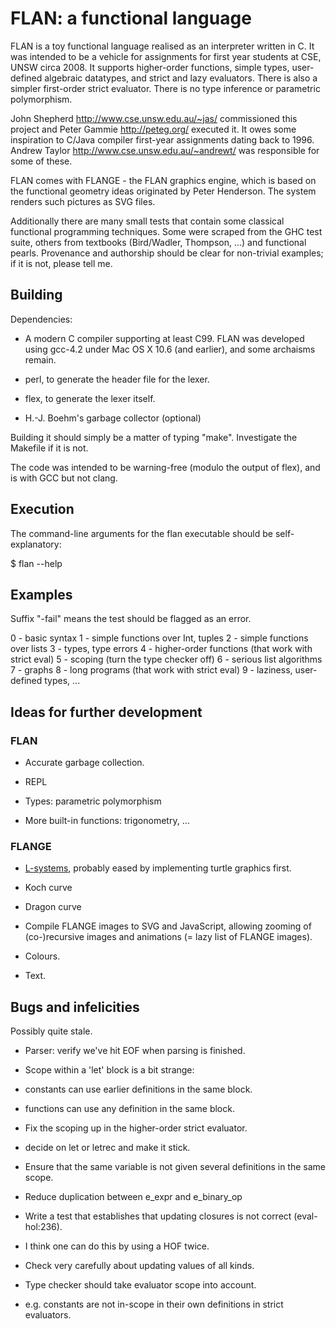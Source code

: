 # FLAN: a functional language

FLAN is a toy functional language realised as an interpreter written
in C. It was intended to be a vehicle for assignments for first year
students at CSE, UNSW circa 2008. It supports higher-order functions,
simple types, user-defined algebraic datatypes, and strict and lazy
evaluators. There is also a simpler first-order strict
evaluator. There is no type inference or parametric polymorphism.

John Shepherd <http://www.cse.unsw.edu.au/~jas/> commissioned this
project and Peter Gammie <http://peteg.org/> executed it. It owes some
inspiration to C/Java compiler first-year assignments dating back to
1996. Andrew Taylor <http://www.cse.unsw.edu.au/~andrewt/> was
responsible for some of these.

FLAN comes with FLANGE - the FLAN graphics engine, which is based on
the functional geometry ideas originated by Peter Henderson. The
system renders such pictures as SVG files.

Additionally there are many small tests that contain some classical
functional programming techniques. Some were scraped from the GHC test
suite, others from textbooks (Bird/Wadler, Thompson, ...) and
functional pearls. Provenance and authorship should be clear for
non-trivial examples; if it is not, please tell me.

## Building

Dependencies:

* A modern C compiler supporting at least C99. FLAN was developed
  using gcc-4.2 under Mac OS X 10.6 (and earlier), and some archaisms
  remain.

* perl, to generate the header file for the lexer.

* flex, to generate the lexer itself.

* H.-J. Boehm's garbage collector (optional)

Building it should simply be a matter of typing "make". Investigate
the Makefile if it is not.

The code was intended to be warning-free (modulo the output of flex),
and is with GCC but not clang.

## Execution

The command-line arguments for the flan executable should be
self-explanatory:

$ flan --help

## Examples

Suffix "-fail" means the test should be flagged as an error.

0 - basic syntax
1 - simple functions over Int, tuples
2 - simple functions over lists
3 - types, type errors
4 - higher-order functions (that work with strict eval)
5 - scoping (turn the type checker off)
6 - serious list algorithms
7 - graphs
8 - long programs (that work with strict eval)
9 - laziness, user-defined types, ...

## Ideas for further development

### FLAN

* Accurate garbage collection.

* REPL

* Types: parametric polymorphism

* More built-in functions: trigonometry, ...

### FLANGE

* [L-systems](http://en.wikipedia.org/wiki/L-system), probably eased
  by implementing turtle graphics first.
 * Koch curve
 * Dragon curve

* Compile FLANGE images to SVG and JavaScript, allowing zooming of
  (co-)recursive images and animations (= lazy list of FLANGE images).

* Colours.

* Text.

## Bugs and infelicities

Possibly quite stale.

* Parser: verify we've hit EOF when parsing is finished.

* Scope within a 'let' block is a bit strange:
 * constants can use earlier definitions in the same block.
 * functions can use any definition in the same block.

* Fix the scoping up in the higher-order strict evaluator.
 * decide on let or letrec and make it stick.
 * Ensure that the same variable is not given several definitions in
   the same scope.

* Reduce duplication between e_expr and e_binary_op

* Write a test that establishes that updating closures is not correct
  (eval-hol:236).
 * I think one can do this by using a HOF twice.
 * Check very carefully about updating values of all kinds.

* Type checker should take evaluator scope into account.
 * e.g. constants are not in-scope in their own definitions in strict
   evaluators.
